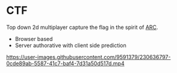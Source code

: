 # CTF
Top down 2d multiplayer capture the flag in the spirit of [ARC](https://en.wikipedia.org/wiki/Attack_Retrieve_Capture).

* Browser based
* Server authorative with client side prediction

https://user-images.githubusercontent.com/9591379/230636797-0cde89ab-5587-41c7-baf4-7d31a50d517d.mp4

